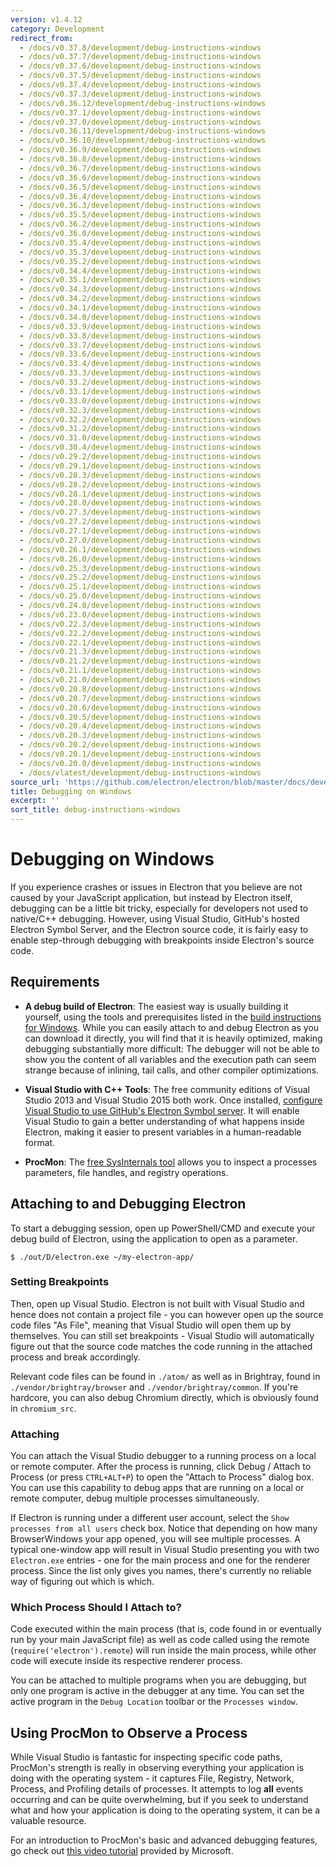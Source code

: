 ```yaml
---
version: v1.4.12
category: Development
redirect_from:
  - /docs/v0.37.8/development/debug-instructions-windows
  - /docs/v0.37.7/development/debug-instructions-windows
  - /docs/v0.37.6/development/debug-instructions-windows
  - /docs/v0.37.5/development/debug-instructions-windows
  - /docs/v0.37.4/development/debug-instructions-windows
  - /docs/v0.37.3/development/debug-instructions-windows
  - /docs/v0.36.12/development/debug-instructions-windows
  - /docs/v0.37.1/development/debug-instructions-windows
  - /docs/v0.37.0/development/debug-instructions-windows
  - /docs/v0.36.11/development/debug-instructions-windows
  - /docs/v0.36.10/development/debug-instructions-windows
  - /docs/v0.36.9/development/debug-instructions-windows
  - /docs/v0.36.8/development/debug-instructions-windows
  - /docs/v0.36.7/development/debug-instructions-windows
  - /docs/v0.36.6/development/debug-instructions-windows
  - /docs/v0.36.5/development/debug-instructions-windows
  - /docs/v0.36.4/development/debug-instructions-windows
  - /docs/v0.36.3/development/debug-instructions-windows
  - /docs/v0.35.5/development/debug-instructions-windows
  - /docs/v0.36.2/development/debug-instructions-windows
  - /docs/v0.36.0/development/debug-instructions-windows
  - /docs/v0.35.4/development/debug-instructions-windows
  - /docs/v0.35.3/development/debug-instructions-windows
  - /docs/v0.35.2/development/debug-instructions-windows
  - /docs/v0.34.4/development/debug-instructions-windows
  - /docs/v0.35.1/development/debug-instructions-windows
  - /docs/v0.34.3/development/debug-instructions-windows
  - /docs/v0.34.2/development/debug-instructions-windows
  - /docs/v0.34.1/development/debug-instructions-windows
  - /docs/v0.34.0/development/debug-instructions-windows
  - /docs/v0.33.9/development/debug-instructions-windows
  - /docs/v0.33.8/development/debug-instructions-windows
  - /docs/v0.33.7/development/debug-instructions-windows
  - /docs/v0.33.6/development/debug-instructions-windows
  - /docs/v0.33.4/development/debug-instructions-windows
  - /docs/v0.33.3/development/debug-instructions-windows
  - /docs/v0.33.2/development/debug-instructions-windows
  - /docs/v0.33.1/development/debug-instructions-windows
  - /docs/v0.33.0/development/debug-instructions-windows
  - /docs/v0.32.3/development/debug-instructions-windows
  - /docs/v0.32.2/development/debug-instructions-windows
  - /docs/v0.31.2/development/debug-instructions-windows
  - /docs/v0.31.0/development/debug-instructions-windows
  - /docs/v0.30.4/development/debug-instructions-windows
  - /docs/v0.29.2/development/debug-instructions-windows
  - /docs/v0.29.1/development/debug-instructions-windows
  - /docs/v0.28.3/development/debug-instructions-windows
  - /docs/v0.28.2/development/debug-instructions-windows
  - /docs/v0.28.1/development/debug-instructions-windows
  - /docs/v0.28.0/development/debug-instructions-windows
  - /docs/v0.27.3/development/debug-instructions-windows
  - /docs/v0.27.2/development/debug-instructions-windows
  - /docs/v0.27.1/development/debug-instructions-windows
  - /docs/v0.27.0/development/debug-instructions-windows
  - /docs/v0.26.1/development/debug-instructions-windows
  - /docs/v0.26.0/development/debug-instructions-windows
  - /docs/v0.25.3/development/debug-instructions-windows
  - /docs/v0.25.2/development/debug-instructions-windows
  - /docs/v0.25.1/development/debug-instructions-windows
  - /docs/v0.25.0/development/debug-instructions-windows
  - /docs/v0.24.0/development/debug-instructions-windows
  - /docs/v0.23.0/development/debug-instructions-windows
  - /docs/v0.22.3/development/debug-instructions-windows
  - /docs/v0.22.2/development/debug-instructions-windows
  - /docs/v0.22.1/development/debug-instructions-windows
  - /docs/v0.21.3/development/debug-instructions-windows
  - /docs/v0.21.2/development/debug-instructions-windows
  - /docs/v0.21.1/development/debug-instructions-windows
  - /docs/v0.21.0/development/debug-instructions-windows
  - /docs/v0.20.8/development/debug-instructions-windows
  - /docs/v0.20.7/development/debug-instructions-windows
  - /docs/v0.20.6/development/debug-instructions-windows
  - /docs/v0.20.5/development/debug-instructions-windows
  - /docs/v0.20.4/development/debug-instructions-windows
  - /docs/v0.20.3/development/debug-instructions-windows
  - /docs/v0.20.2/development/debug-instructions-windows
  - /docs/v0.20.1/development/debug-instructions-windows
  - /docs/v0.20.0/development/debug-instructions-windows
  - /docs/vlatest/development/debug-instructions-windows
source_url: 'https://github.com/electron/electron/blob/master/docs/development/debug-instructions-windows.md'
title: Debugging on Windows
excerpt: ''
sort_title: debug-instructions-windows
---
```

# Debugging on Windows

If you experience crashes or issues in Electron that you believe are not caused by your JavaScript application, but instead by Electron itself, debugging can be a little bit tricky, especially for developers not used to native/C++ debugging. However, using Visual Studio, GitHub's hosted Electron Symbol Server, and the Electron source code, it is fairly easy to enable step-through debugging with breakpoints inside Electron's source code.

## Requirements

*   **A debug build of Electron**: The easiest way is usually building it yourself, using the tools and prerequisites listed in the [build instructions for Windows](/docs/development/build-instructions-windows). While you can easily attach to and debug Electron as you can download it directly, you will find that it is heavily optimized, making debugging substantially more difficult: The debugger will not be able to show you the content of all variables and the execution path can seem strange because of inlining, tail calls, and other compiler optimizations.

*   **Visual Studio with C++ Tools**: The free community editions of Visual Studio 2013 and Visual Studio 2015 both work. Once installed, [configure Visual Studio to use GitHub's Electron Symbol server](/docs/development/setting-up-symbol-server). It will enable Visual Studio to gain a better understanding of what happens inside Electron, making it easier to present variables in a human-readable format.

*   **ProcMon**: The [free SysInternals tool](https://technet.microsoft.com/en-us/sysinternals/processmonitor.aspx) allows you to inspect a processes parameters, file handles, and registry operations.

## Attaching to and Debugging Electron

To start a debugging session, open up PowerShell/CMD and execute your debug build of Electron, using the application to open as a parameter.

    $ ./out/D/electron.exe ~/my-electron-app/

### Setting Breakpoints

Then, open up Visual Studio. Electron is not built with Visual Studio and hence does not contain a project file - you can however open up the source code files "As File", meaning that Visual Studio will open them up by themselves. You can still set breakpoints - Visual Studio will automatically figure out that the source code matches the code running in the attached process and break accordingly.

Relevant code files can be found in `./atom/` as well as in Brightray, found in `./vendor/brightray/browser` and `./vendor/brightray/common`. If you're hardcore, you can also debug Chromium directly, which is obviously found in `chromium_src`.

### Attaching

You can attach the Visual Studio debugger to a running process on a local or remote computer. After the process is running, click Debug / Attach to Process (or press `CTRL+ALT+P`) to open the "Attach to Process" dialog box. You can use this capability to debug apps that are running on a local or remote computer, debug multiple processes simultaneously.

If Electron is running under a different user account, select the `Show processes from all users` check box. Notice that depending on how many BrowserWindows your app opened, you will see multiple processes. A typical one-window app will result in Visual Studio presenting you with two `Electron.exe` entries - one for the main process and one for the renderer process. Since the list only gives you names, there's currently no reliable way of figuring out which is which.

### Which Process Should I Attach to?

Code executed within the main process (that is, code found in or eventually run by your main JavaScript file) as well as code called using the remote (`require('electron').remote`) will run inside the main process, while other code will execute inside its respective renderer process.

You can be attached to multiple programs when you are debugging, but only one program is active in the debugger at any time. You can set the active program in the `Debug Location` toolbar or the `Processes window`.

## Using ProcMon to Observe a Process

While Visual Studio is fantastic for inspecting specific code paths, ProcMon's strength is really in observing everything your application is doing with the operating system - it captures File, Registry, Network, Process, and Profiling details of processes. It attempts to log **all** events occurring and can be quite overwhelming, but if you seek to understand what and how your application is doing to the operating system, it can be a valuable resource.

For an introduction to ProcMon's basic and advanced debugging features, go check out [this video tutorial](https://channel9.msdn.com/shows/defrag-tools/defrag-tools-4-process-monitor) provided by Microsoft.
